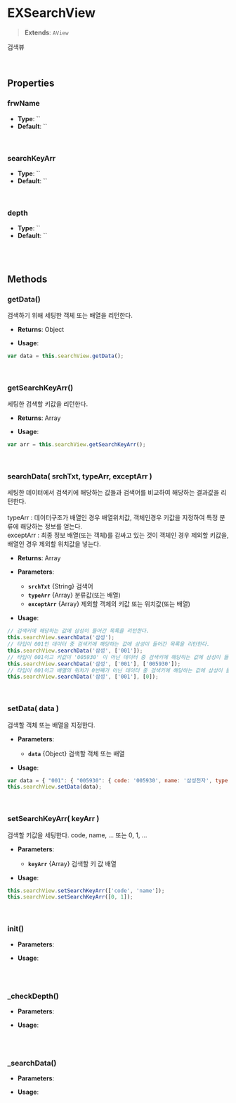 # EXSearchView
> **Extends**: `AView`

검색뷰

<br/>

## Properties

### frwName



* **Type**: ``
* **Default**: ``

<br/>

### searchKeyArr



* **Type**: ``
* **Default**: ``

<br/>

### depth



* **Type**: ``
* **Default**: ``

<br/>
<br/>

## Methods

### getData()

검색하기 위해 세팅한 객체 또는 배열을 리턴한다.

* **Returns**: Object

* **Usage**: 
```js
var data = this.searchView.getData();
```

<br/>

### getSearchKeyArr()

세팅한 검색할 키값을 리턴한다.

* **Returns**: Array

* **Usage**: 
```js
var arr = this.searchView.getSearchKeyArr();
```

<br/>

### searchData( srchTxt, typeArr, exceptArr )

세팅한 데이터에서 검색키에 해당하는 값들과 검색어를 비교하여 해당하는 결과값을 리턴한다.<br/><br/>typeArr : 데이터구조가 배열인 경우 배열위치값, 객체인경우 키값을 지정하여 특정 분류에 해당하는 정보를 얻는다.<br/>exceptArr : 최종 정보 배열(또는 객체)를 감싸고 있는 것이 객체인 경우 제외할 키값을, 배열인 경우 제외할 위치값을 넣는다.

* **Returns**: Array

* **Parameters**: 
	* **`srchTxt`** {String} 검색어
	* **`typeArr`** {Array} 분류값(또는 배열)
	* **`exceptArr`** {Array} 제외할 객체의 키값 또는 위치값(또는 배열)

* **Usage**: 
```js
// 검색키에 해당하는 값에 삼성이 들어간 목록을 리턴한다.
this.searchView.searchData('삼성');
// 타입이 001인 데이터 중 검색키에 해당하는 값에 삼성이 들어간 목록을 리턴한다.
this.searchView.searchData('삼성', ['001']);
// 타입이 001이고 키값이 '005930' 이 아닌 데이터 중 검색키에 해당하는 값에 삼성이 들어간 목록을 리턴한다.
this.searchView.searchData('삼성', ['001'], ['005930']);
// 타입이 001이고 배열의 위치가 0번째가 아닌 데이터 중 검색키에 해당하는 값에 삼성이 들어간 목록을 리턴한다.
this.searchView.searchData('삼성', ['001'], [0]);
```

<br/>

### setData( data )

검색할 객체 또는 배열을 지정한다.

* **Parameters**: 
	* **`data`** {Object} 검색할 객체 또는 배열

* **Usage**: 
```js
var data = { "001": { "005930": { code: '005930', name: '삼성전자', type: '001', ... } } };
this.searchView.setData(data);
```

<br/>

### setSearchKeyArr( keyArr )

검색할 키값을 세팅한다. code, name, ... 또는 0, 1, ...

* **Parameters**: 
	* **`keyArr`** {Array} 검색할 키 값 배열

* **Usage**: 
```js
this.searchView.setSearchKeyArr(['code', 'name']);
this.searchView.setSearchKeyArr([0, 1]);
```

<br/>

### init()



* **Parameters**: 


* **Usage**: 
```js

```

<br/>

### _checkDepth()



* **Parameters**: 


* **Usage**: 
```js

```

<br/>

### _searchData()



* **Parameters**: 


* **Usage**: 
```js

```

<br/>
<br/>
